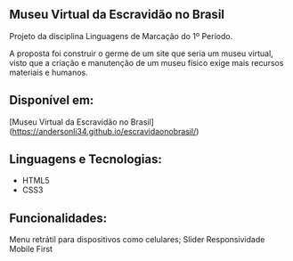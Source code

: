 ## Museu Virtual da Escravidão no Brasil


Projeto da disciplina Linguagens de Marcação do 1º Período.

A proposta foi construir o germe de um site que seria um museu virtual, visto que a criação e manutenção de um museu físico exige mais recursos materiais e humanos.


## Disponível em:


[Museu Virtual da Escravidão no Brasil] (https://andersonli34.github.io/escravidaonobrasil/)


## Linguagens e Tecnologias:


* HTML5
* CSS3

## Funcionalidades:


Menu retrátil para dispositivos como celulares;
Slider
Responsividade
Mobile First
